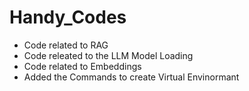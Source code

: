 # Handy_Codes
-  Code related to RAG
-  Code releated to the LLM Model Loading
-  Code related to Embeddings
-  Added the Commands to create Virtual Envinormant
